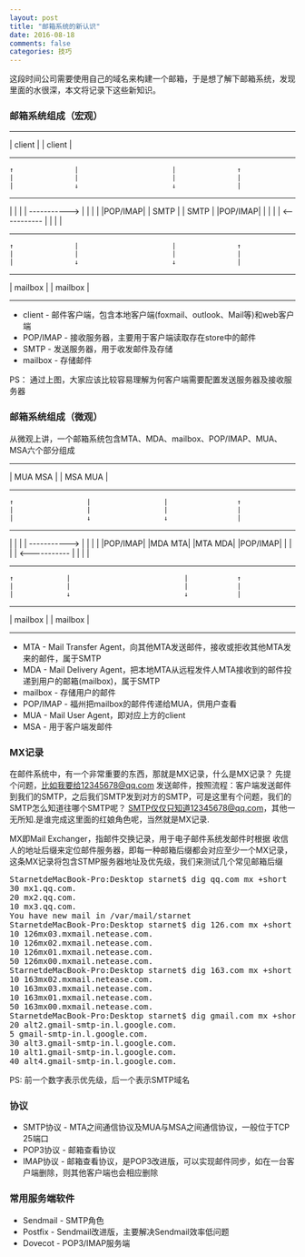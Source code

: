 ```yaml
---
layout: post
title: "邮箱系统的新认识"
date: 2016-08-18
comments: false
categories: 技巧
---
```


这段时间公司需要使用自己的域名来构建一个邮箱，于是想了解下邮箱系统，发现里面的水很深，本文将记录下这些新知识。

### 邮箱系统组成（宏观）

 ------------------------                ------------------------
|         client         |              |         client         |
 ------------------------                ------------------------
    ↑               |                       |               ↑
    |               |                       |               |
    |               ↓                       ↓               |
 --------        --------                --------        --------
|        |      |        | -----------> |        |      |        | 
|POP/IMAP|      |  SMTP  |              |  SMTP  |      |POP/IMAP|
|        |      |        | <----------- |        |      |        |
 --------        --------                --------        -------- 
    ↑               |                       |               ↑
    |               |                       |               |
    |               ↓                       ↓               |
 ------------------------                ------------------------
|         mailbox        |              |         mailbox        |
 ------------------------                ------------------------
 
 * client - 邮件客户端，包含本地客户端(foxmail、outlook、Mail等)和web客户端
 * POP/IMAP - 接收服务器，主要用于客户端读取存在store中的邮件
 * SMTP - 发送服务器，用于收发邮件及存储
 * mailbox - 存储邮件
 
PS： 通过上图，大家应该比较容易理解为何客户端需要配置发送服务器及接收服务器

### 邮箱系统组成（微观）
从微观上讲，一个邮箱系统包含MTA、MDA、mailbox、POP/IMAP、MUA、MSA六个部分组成

 ------------------------                ------------------------
|  MUA             MSA   |              |  MSA             MUA   |
 ------------------------                ------------------------
    ↑                  |                  |                 ↑
    |                  |                  |                 |
    |                  ↓                  ↓                 |
 --------        --------                --------        --------
|        |      |        | -----------> |        |      |        | 
|POP/IMAP|      |MDA  MTA|              |MTA  MDA|      |POP/IMAP|
|        |      |        | <----------- |        |      |        |
 --------        --------                --------        -------- 
    ↑             |                            |            ↑
    |             |                            |            |
    |             ↓                            ↓            |
 ------------------------                ------------------------
|         mailbox        |              |         mailbox        |
 ------------------------                ------------------------

* MTA - Mail Transfer Agent，向其他MTA发送邮件，接收或拒收其他MTA发来的邮件，属于SMTP
* MDA - Mail Delivery Agent，把本地MTA从远程发件人MTA接收到的邮件投递到用户的邮箱(mailbox)，属于SMTP
* mailbox - 存储用户的邮件
* POP/IMAP - 福州把mailbox的邮件传递给MUA，供用户查看
* MUA - Mail User Agent，即对应上方的client
* MSA - 用于客户端发邮件

### MX记录
在邮件系统中，有一个非常重要的东西，那就是MX记录，什么是MX记录？ 先提个问题，比如我要给12345678@qq.com 发送邮件，按照流程：客户端发送邮件到我们的SMTP，之后我们SMTP发到对方的SMTP，可是这里有个问题，我们的SMTP怎么知道往哪个SMTP呢？ SMTP仅仅只知道12345678@qq.com，其他一无所知.是谁完成这里面的红娘角色呢，当然就是MX记录.

MX即Mail Exchanger，指邮件交换记录，用于电子邮件系统发邮件时根据 收信人的地址后缀来定位邮件服务器，即每一种邮箱后缀都会对应至少一个MX记录，这条MX记录将包含STMP服务器地址及优先级，我们来测试几个常见邮箱后缀

<pre>
StarnetdeMacBook-Pro:Desktop starnet$ dig qq.com mx +short
30 mx1.qq.com.
20 mx2.qq.com.
10 mx3.qq.com.
You have new mail in /var/mail/starnet
StarnetdeMacBook-Pro:Desktop starnet$ dig 126.com mx +short
10 126mx03.mxmail.netease.com.
10 126mx02.mxmail.netease.com.
10 126mx01.mxmail.netease.com.
50 126mx00.mxmail.netease.com.
StarnetdeMacBook-Pro:Desktop starnet$ dig 163.com mx +short
10 163mx02.mxmail.netease.com.
10 163mx03.mxmail.netease.com.
10 163mx01.mxmail.netease.com.
50 163mx00.mxmail.netease.com.
StarnetdeMacBook-Pro:Desktop starnet$ dig gmail.com mx +short
20 alt2.gmail-smtp-in.l.google.com.
5 gmail-smtp-in.l.google.com.
30 alt3.gmail-smtp-in.l.google.com.
10 alt1.gmail-smtp-in.l.google.com.
40 alt4.gmail-smtp-in.l.google.com.
</pre>

PS: 前一个数字表示优先级，后一个表示SMTP域名

### 协议

* SMTP协议 - MTA之间通信协议及MUA与MSA之间通信协议，一般位于TCP 25端口
* POP3协议 - 邮箱查看协议
* IMAP协议 - 邮箱查看协议，是POP3改进版，可以实现邮件同步，如在一台客户端删除，则其他客户端也会相应删除

### 常用服务端软件
 * Sendmail - SMTP角色
 * Postfix - Sendmail改进版，主要解决Sendmail效率低问题
 * Dovecot - POP3/IMAP服务端
 

